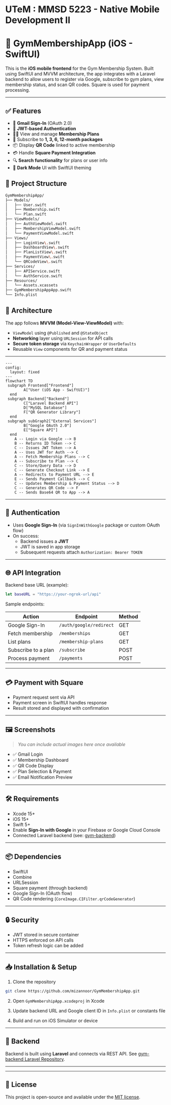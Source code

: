 # UTeM : MMSD 5223 - Native Mobile Development II



# 📱 GymMembershipApp (iOS - SwiftUI)

This is the **iOS mobile frontend** for the Gym Membership System. Built using SwiftUI and MVVM architecture, the app integrates with a Laravel backend to allow users to register via Google, subscribe to gym plans, view membership status, and scan QR codes. Square is used for payment processing.

---
## ✅ Features

- 🔐 **Gmail Sign-In** (OAuth 2.0)
- 📲 **JWT-based Authentication**
- 🏋️‍♂️ View and manage **Membership Plans**
- 📆 Subscribe to **1, 3, 6, 12-month packages**
- 📦 Display **QR Code** linked to active membership
- 💳 Handle **Square Payment Integration**
- 🔍 **Search functionality** for plans or user info
- 🌙 **Dark Mode** UI with SwiftUI theming



## 📁 Project Structure

```bash
GymMembershipApp/
├── Models/
│   ├── User.swift
│   ├── Membership.swift
│   └── Plan.swift
├── ViewModels/
│   ├── AuthViewModel.swift
│   ├── MembershipViewModel.swift
│   └── PaymentViewModel.swift
├── Views/
│   ├── LoginView\.swift
│   ├── DashboardView\.swift
│   ├── PlanListView\.swift
│   ├── PaymentView\.swift
│   └── QRCodeView\.swift
├── Services/
│   ├── APIService.swift
│   └── AuthService.swift
├── Resources/
│   └── Assets.xcassets
├── GymMembershipAppApp.swift
└── Info.plist
```



## 🧱 Architecture

The app follows **MVVM (Model-View-ViewModel)** with:

- `ViewModel` using `@Published` and `@StateObject`
- **Networking** layer using `URLSession` for API calls
- **Secure token storage** via `KeychainWrapper` or `UserDefaults`
- Reusable `View` components for QR and payment status

---

```mermaid
---
config:
  layout: fixed
---
flowchart TD
 subgraph Frontend["Frontend"]
        A["User (iOS App - SwiftUI)"]
  end
 subgraph Backend["Backend"]
        C["Laravel Backend API"]
        D["MySQL Database"]
        F["QR Generator Library"]
  end
 subgraph subGraph2["External Services"]
        B["Google OAuth 2.0"]
        E["Square API"]
  end
    A -- Login via Google --> B
    B -- Returns ID Token --> C
    C -- Issues JWT Token --> A
    A -- Uses JWT for Auth --> C
    A -- Fetch Membership Plans --> C
    A -- Subscribe to Plan --> C
    C -- Store/Query Data --> D
    C -- Generate Checkout Link --> E
    A -- Redirects to Payment URL --> E
    E -- Sends Payment Callback --> C
    C -- Updates Membership & Payment Status --> D
    C -- Generates QR Code --> F
    C -- Sends Base64 QR to App --> A

```

---

## 🔑 Authentication

- Uses **Google Sign-In** (via `SignInWithGoogle` package or custom OAuth flow)
- On success:
  - Backend issues a **JWT**
  - JWT is saved in app storage
  - Subsequent requests attach `Authorization: Bearer TOKEN`

---

## 🌐 API Integration

Backend base URL (example):

```swift
let baseURL = "https://your-ngrok-url/api"
````

Sample endpoints:

| Action              | Endpoint                | Method |
| ------------------- | ----------------------- | ------ |
| Google Sign-In      | `/auth/google/redirect` | GET    |
| Fetch membership    | `/memberships`          | GET    |
| List plans          | `/membership-plans`     | GET    |
| Subscribe to a plan | `/subscribe`            | POST   |
| Process payment     | `/payments`             | POST   |

---

## 💳 Payment with Square

* Payment request sent via API
* Payment screen in SwiftUI handles response
* Result stored and displayed with confirmation

---

## 🖼️ Screenshots

> *You can include actual images here once available*

* ✅ Gmail Login
* ✅ Membership Dashboard
* ✅ QR Code Display
* ✅ Plan Selection & Payment
* ✅ Email Notification Preview

---

## 🛠 Requirements

* Xcode 15+
* iOS 15+
* Swift 5+
* Enable **Sign-In with Google** in your Firebase or Google Cloud Console
* Connected Laravel backend (see: [gym-backend](https://github.com/mizannoor/gym-backend))

---

## 📦 Dependencies

* SwiftUI
* Combine
* URLSession
* Square payment (through backend)
* Google Sign-In (OAuth flow)
* QR Code rendering (`CoreImage.CIFilter.qrCodeGenerator`)

---

## 🔒 Security

* JWT stored in secure container
* HTTPS enforced on API calls
* Token refresh logic can be added

---

## 📥 Installation & Setup

1. Clone the repository

```bash
git clone https://github.com/mizannoor/GymMembershipApp.git
```

2. Open `GymMembershipApp.xcodeproj` in Xcode

3. Update backend URL and Google client ID in `Info.plist` or constants file

4. Build and run on iOS Simulator or device

---

## 📱 Backend

Backend is built using **Laravel** and connects via REST API. See [gym-backend Laravel Repository](https://github.com/mizannoor/gym-backend).

---

---

## 🪪 License

This project is open-source and available under the [MIT license](LICENSE).


